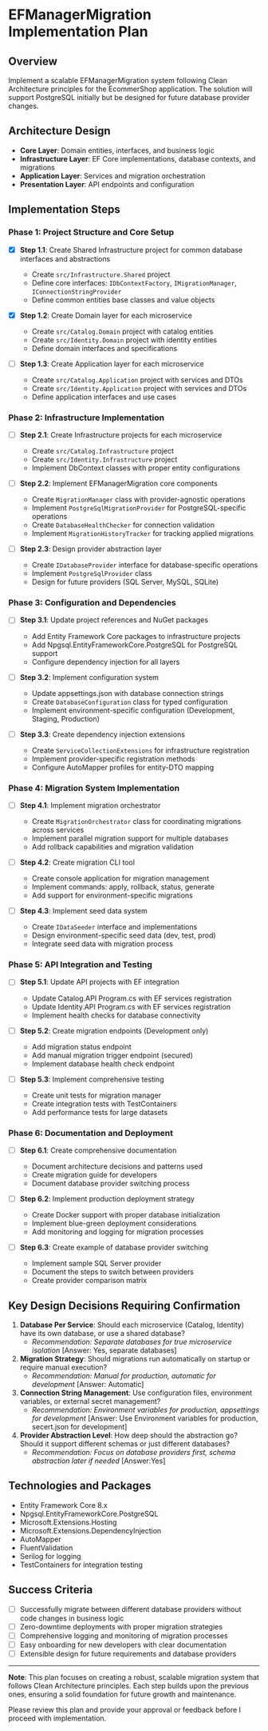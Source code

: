 # EFManagerMigration Implementation Plan

## Overview
Implement a scalable EFManagerMigration system following Clean Architecture principles for the EcommerShop application. The solution will support PostgreSQL initially but be designed for future database provider changes.

## Architecture Design
- **Core Layer**: Domain entities, interfaces, and business logic
- **Infrastructure Layer**: EF Core implementations, database contexts, and migrations
- **Application Layer**: Services and migration orchestration
- **Presentation Layer**: API endpoints and configuration

## Implementation Steps

### Phase 1: Project Structure and Core Setup
- [x] **Step 1.1**: Create Shared Infrastructure project for common database interfaces and abstractions
  - Create `src/Infrastructure.Shared` project
  - Define core interfaces: `IDbContextFactory`, `IMigrationManager`, `IConnectionStringProvider`
  - Define common entities base classes and value objects

- [x] **Step 1.2**: Create Domain layer for each microservice
  - Create `src/Catalog.Domain` project with catalog entities
  - Create `src/Identity.Domain` project with identity entities  
  - Define domain interfaces and specifications

- [ ] **Step 1.3**: Create Application layer for each microservice
  - Create `src/Catalog.Application` project with services and DTOs
  - Create `src/Identity.Application` project with services and DTOs
  - Define application interfaces and use cases

### Phase 2: Infrastructure Implementation
- [ ] **Step 2.1**: Create Infrastructure projects for each microservice
  - Create `src/Catalog.Infrastructure` project
  - Create `src/Identity.Infrastructure` project
  - Implement DbContext classes with proper entity configurations

- [ ] **Step 2.2**: Implement EFManagerMigration core components
  - Create `MigrationManager` class with provider-agnostic operations
  - Implement `PostgreSqlMigrationProvider` for PostgreSQL-specific operations
  - Create `DatabaseHealthChecker` for connection validation
  - Implement `MigrationHistoryTracker` for tracking applied migrations

- [ ] **Step 2.3**: Design provider abstraction layer
  - Create `IDatabaseProvider` interface for database-specific operations
  - Implement `PostgreSqlProvider` class
  - Design for future providers (SQL Server, MySQL, SQLite)

### Phase 3: Configuration and Dependencies
- [ ] **Step 3.1**: Update project references and NuGet packages
  - Add Entity Framework Core packages to infrastructure projects
  - Add Npgsql.EntityFrameworkCore.PostgreSQL for PostgreSQL support
  - Configure dependency injection for all layers

- [ ] **Step 3.2**: Implement configuration system
  - Update appsettings.json with database connection strings
  - Create `DatabaseConfiguration` class for typed configuration
  - Implement environment-specific configuration (Development, Staging, Production)

- [ ] **Step 3.3**: Create dependency injection extensions
  - Create `ServiceCollectionExtensions` for infrastructure registration
  - Implement provider-specific registration methods
  - Configure AutoMapper profiles for entity-DTO mapping

### Phase 4: Migration System Implementation
- [ ] **Step 4.1**: Implement migration orchestrator
  - Create `MigrationOrchestrator` class for coordinating migrations across services
  - Implement parallel migration support for multiple databases
  - Add rollback capabilities and migration validation

- [ ] **Step 4.2**: Create migration CLI tool
  - Create console application for migration management
  - Implement commands: apply, rollback, status, generate
  - Add support for environment-specific migrations

- [ ] **Step 4.3**: Implement seed data system
  - Create `IDataSeeder` interface and implementations
  - Design environment-specific seed data (dev, test, prod)
  - Integrate seed data with migration process

### Phase 5: API Integration and Testing
- [ ] **Step 5.1**: Update API projects with EF integration
  - Update Catalog.API Program.cs with EF services registration
  - Update Identity.API Program.cs with EF services registration
  - Implement health checks for database connectivity

- [ ] **Step 5.2**: Create migration endpoints (Development only)
  - Add migration status endpoint
  - Add manual migration trigger endpoint (secured)
  - Implement database health check endpoint

- [ ] **Step 5.3**: Implement comprehensive testing
  - Create unit tests for migration manager
  - Create integration tests with TestContainers
  - Add performance tests for large datasets

### Phase 6: Documentation and Deployment
- [ ] **Step 6.1**: Create comprehensive documentation
  - Document architecture decisions and patterns used
  - Create migration guide for developers
  - Document database provider switching process

- [ ] **Step 6.2**: Implement production deployment strategy
  - Create Docker support with proper database initialization
  - Implement blue-green deployment considerations
  - Add monitoring and logging for migration processes

- [ ] **Step 6.3**: Create example of database provider switching
  - Implement sample SQL Server provider
  - Document the steps to switch between providers
  - Create provider comparison matrix

## Key Design Decisions Requiring Confirmation

1. **Database Per Service**: Should each microservice (Catalog, Identity) have its own database, or use a shared database? 
   - *Recommendation: Separate databases for true microservice isolation*
   [Answer: Yes, separate databases]
2. **Migration Strategy**: Should migrations run automatically on startup or require manual execution?
   - *Recommendation: Manual for production, automatic for development*
   [Answer: Automatic]
3. **Connection String Management**: Use configuration files, environment variables, or external secret management?
   - *Recommendation: Environment variables for production, appsettings for development*
   [Answer: Use Environment variables for production, secert.json for development]
4. **Provider Abstraction Level**: How deep should the abstraction go? Should it support different schemas or just different databases?
   - *Recommendation: Focus on database providers first, schema abstraction later if needed*
   [Answer:Yes]
## Technologies and Packages
- Entity Framework Core 8.x
- Npgsql.EntityFrameworkCore.PostgreSQL
- Microsoft.Extensions.Hosting
- Microsoft.Extensions.DependencyInjection
- AutoMapper
- FluentValidation
- Serilog for logging
- TestContainers for integration testing

## Success Criteria
- [ ] Successfully migrate between different database providers without code changes in business logic
- [ ] Zero-downtime deployments with proper migration strategies
- [ ] Comprehensive logging and monitoring of migration processes
- [ ] Easy onboarding for new developers with clear documentation
- [ ] Extensible design for future requirements and database providers

---

**Note**: This plan focuses on creating a robust, scalable migration system that follows Clean Architecture principles. Each step builds upon the previous ones, ensuring a solid foundation for future growth and maintenance.

Please review this plan and provide your approval or feedback before I proceed with implementation.